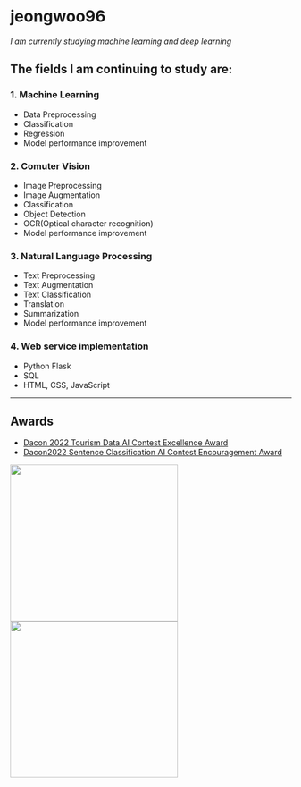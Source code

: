 # jeongwoo96
 

*I am currently studying machine learning and deep learning*



## The fields I am continuing to study are:
### 1. Machine Learning
  + Data Preprocessing
  + Classification
  + Regression
  + Model performance improvement

### 2. Comuter Vision
  + Image Preprocessing
  + Image Augmentation
  + Classification
  + Object Detection
  + OCR(Optical character recognition)
  + Model performance improvement

### 3. Natural Language Processing
  + Text Preprocessing
  + Text Augmentation
  + Text Classification
  + Translation
  + Summarization
  + Model performance improvement

### 4. Web service implementation
  + Python Flask
  + SQL
  + HTML, CSS, JavaScript


***

## Awards
+ <a href="https://dacon.io/competitions/official/235978/overview/description">Dacon 2022 Tourism Data AI Contest Excellence Award</a>
+ <a href="https://dacon.io/competitions/official/236037/overview/description">Dacon2022 Sentence Classification AI Contest Encouragement Award</a>
<img src="https://user-images.githubusercontent.com/112039781/211071653-040a1845-a12a-43e8-bda9-67120644afce.png" width="300 " height="280">
<img src="https://cdn.discordapp.com/attachments/693519274282713140/1065579694835114024/image.png" width="300 " height="280">
<!-- [https://discord.com/channels/@me/693519274282713140/1065579695090974781](https://cdn.discordapp.com/attachments/693519274282713140/1065579694835114024/image.png) -->
